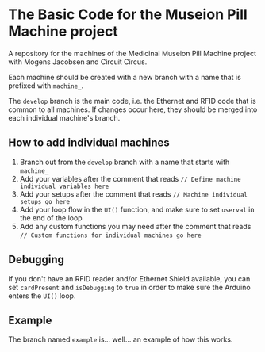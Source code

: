 # The Basic Code for the Museion Pill Machine project

A repository for the machines of the Medicinal Museion Pill Machine project with Mogens Jacobsen and Circuit Circus. 

Each machine should be created with a new branch with a name that is prefixed with `machine_`.

The `develop` branch is the main code, i.e. the Ethernet and RFID code that is common to all machines. If changes occur here, they should be merged into each individual machine's branch.

## How to add individual machines

1. Branch out from the `develop` branch with a name that starts with `machine_`
3. Add your variables after the comment that reads `// Define machine individual variables here`
4. Add your setups after the comment that reads `// Machine individual setups go here`
5. Add your loop flow in the `UI()` function, and make sure to set `userval` in the end of the loop
6. Add any custom functions you may need after the comment that reads `// Custom functions for individual machines go here`

## Debugging

If you don't have an RFID reader and/or Ethernet Shield available, you can set `cardPresent` and `isDebugging` to `true` in order to make sure the Arduino enters the `UI()` loop.

## Example

The branch named `example` is... well... an example of how this works.